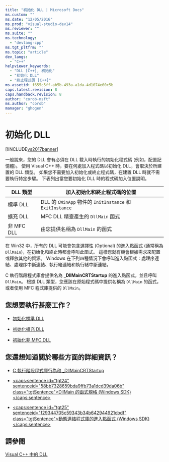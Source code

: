 ```yaml
---
title: "初始化 DLL | Microsoft Docs"
ms.custom: ""
ms.date: "12/05/2016"
ms.prod: "visual-studio-dev14"
ms.reviewer: ""
ms.suite: ""
ms.technology: 
  - "devlang-cpp"
ms.tgt_pltfrm: ""
ms.topic: "article"
dev_langs: 
  - "C++"
helpviewer_keywords: 
  - "DLL [C++], 初始化"
  - "初始化 DLL"
  - "終止程式碼 [C++]"
ms.assetid: f655c5ff-ab5b-493a-a1da-4d1074e60c5b
caps.latest.revision: 8
caps.handback.revision: 8
author: "corob-msft"
ms.author: "corob"
manager: "ghogen"
---
```

# 初始化 DLL
[!INCLUDE[vs2017banner](../assembler/inline/includes/vs2017banner.md)]

一般說來，您的 DLL 會有必須在 DLL 載入時執行的初始化程式碼 \(例如，配置記憶體\)。  使用 Visual C\+\+ 時，要在何處加入程式碼以初始化 DLL，會取決於所建置的 DLL 類型。  如果您不需要加入初始化或終止程式碼，在建置 DLL 時就不需要執行特定步驟。  下表列出當您要初始化 DLL 時的程式碼加入位置說明。  
  
|DLL 類型|加入初始化和終止程式碼的位置|  
|------------|--------------------|  
|標準 DLL|DLL 的 `CWinApp` 物件的 `InitInstance` 和 `ExitInstance`|  
|擴充 DLL|MFC DLL 精靈產生的 `DllMain` 函式|  
|非 MFC DLL|由您提供名稱為 `DllMain` 的函式|  
  
 在 Win32 中，所有的 DLL 可能會包含選擇性 \(Optional\) 的進入點函式 \(通常稱為 `DllMain`\)，在初始化和終止時都會呼叫此函式。  這樣您就有機會根據需求來配置或釋放其他的資源。  Windows 在下列四種情況下會呼叫進入點函式：處理序連結、處理序中斷連結、執行緒連結和執行緒中斷連結。  
  
 C 執行階段程式庫會提供名為 **\_DllMainCRTStartup** 的進入點函式，並且呼叫 `DllMain`。  根據 DLL 類型，您應該在原始程式碼中提供名稱為 `DllMain` 的函式，或者使用 MFC 程式庫提供的 `DllMain`。  
  
## 您想要執行甚麼工作？  
  
-   [初始化標準 DLL](../build/initializing-regular-dlls.md)  
  
-   [初始化擴充 DLL](../build/initializing-extension-dlls.md)  
  
-   [初始化非 MFC DLL](../build/initializing-non-mfc-dlls.md)  
  
## 您還想知道關於哪些方面的詳細資訊？  
  
-   [C 執行階段程式庫行為和 \_DllMainCRTStartup](../build/run-time-library-behavior.md)  
  
-   [\<caps:sentence id\="tgt24" sentenceid\="58bb7328659bda9ffb73a1dcd39da06b" class\="tgtSentence"\>DllMain 的函式規格 \(Windows SDK\)\<\/caps:sentence\>](http://msdn.microsoft.com/library/windows/desktop/ms682583)  
  
-   [\<caps:sentence id\="tgt25" sentenceid\="f29344705c59343b34b642944921cbdf" class\="tgtSentence"\>動態連結程式庫的進入點函式 \(Windows SDK\)\<\/caps:sentence\>](http://msdn.microsoft.com/library/windows/desktop/ms682596)  
  
## 請參閱  
 [Visual C\+\+ 中的 DLL](../build/dlls-in-visual-cpp.md)